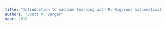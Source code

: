 ```yaml
---
title: "Introduction to machine learning with R: Rigorous mathematical analysis"
authors: "Scott V. Burger"
year: 2018
---
```

